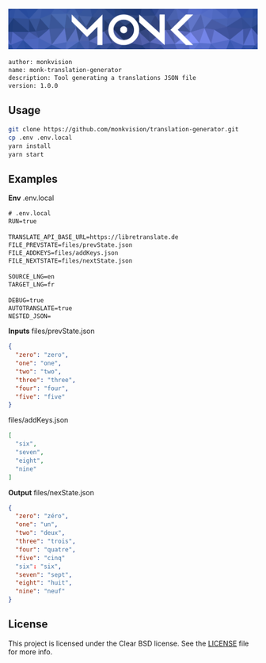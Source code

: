 ![Monk banner](banner.webp)
``` text
author: monkvision
name: monk-translation-generator
description: Tool generating a translations JSON file
version: 1.0.0
```

## Usage

``` sh
git clone https://github.com/monkvision/translation-generator.git
cp .env .env.local
yarn install
yarn start
```

## Examples

**Env**
.env.local
``` dotenv
# .env.local
RUN=true

TRANSLATE_API_BASE_URL=https://libretranslate.de
FILE_PREVSTATE=files/prevState.json
FILE_ADDKEYS=files/addKeys.json
FILE_NEXTSTATE=files/nextState.json

SOURCE_LNG=en
TARGET_LNG=fr

DEBUG=true
AUTOTRANSLATE=true
NESTED_JSON=
```

**Inputs**
files/prevState.json
``` json
{
  "zero": "zero",
  "one": "one",
  "two": "two",
  "three": "three",
  "four": "four",
  "five": "five"
}
```
files/addKeys.json
``` json
[
  "six",
  "seven",
  "eight",
  "nine"
]
```

**Output**
files/nexState.json
``` json
{
  "zero": "zéro",
  "one": "un",
  "two": "deux",
  "three": "trois",
  "four": "quatre",
  "five": "cinq"
  "six": "six",
  "seven": "sept",
  "eight": "huit",
  "nine": "neuf"
}
```

## License

This project is licensed under the Clear BSD license. See the [LICENSE](LICENSE) file for more info.
